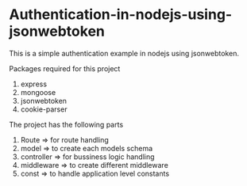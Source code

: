 # Authentication-in-nodejs-using-jsonwebtoken
This is a simple authentication example in nodejs using jsonwebtoken.

Packages required for this project
1. express
2. mongoose
3. jsonwebtoken
4. cookie-parser

The project has the following parts
1. Route => for route handling
2. model => to create each models schema
3. controller => for bussiness logic handling
4. middleware => to create different middleware
5. const => to handle application level constants
